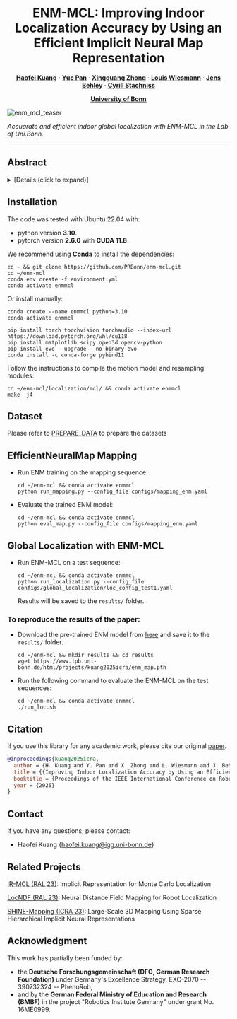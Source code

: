 <p align="center">
  <h1 align="center"> ENM-MCL: Improving Indoor Localization Accuracy by Using an Efficient Implicit Neural Map Representation </h1>

  <p align="center">
    <a href="https://www.ipb.uni-bonn.de/people/haofei-kuang/"><strong>Haofei Kuang</strong></a>
    ·
    <a href="https://www.ipb.uni-bonn.de/people/yue-pan/"><strong>Yue Pan</strong></a>
    ·
    <a href="https://www.ipb.uni-bonn.de/people/xingguang-zhong/"><strong>Xingguang Zhong</strong></a>
    ·
    <a href="https://www.ipb.uni-bonn.de/people/louis-wiesmann/"><strong>Louis Wiesmann</strong></a>
    ·
    <a href="https://www.ipb.uni-bonn.de/people/jens-behley/"><strong>Jens Behley</strong></a>
    ·
    <a href="https://www.ipb.uni-bonn.de/people/cyrill-stachniss/"><strong>Cyrill Stachniss</strong></a>
  </p>
  <p align="center"><a href="https://www.ipb.uni-bonn.de"><strong>University of Bonn</strong></a>
</p>

![enm_mcl_teaser](https://github.com/user-attachments/assets/50ae6a06-a55b-4013-9c3c-100e05da92a1)

*Accuarate and efficient indoor global localization with ENM-MCL in the Lab of Uni.Bonn.*

---

## Abstract
<details>
  <summary>[Details (click to expand)]</summary>
Globally localizing a mobile robot in a known map is often a foundation for enabling robots to navigate and operate autonomously. 
In indoor environments, traditional Monte Carlo localization based on occupancy grid maps is considered the gold standard, 
but its accuracy is limited by the representation capabilities of the occupancy grid map.
In this paper, we address the problem of building an effective map representation that allows to accurately perform probabilistic global localization.
To this end, we propose an implicit neural map representation that is able to capture positional 
and directional geometric features from 2D LiDAR scans to efficiently represent the environment and 
learn a neural network that is able to predict both, the non-projective signed distance and 
a direction-aware projective distance for an arbitrary point in the mapped environment.
This combination of neural map representation with a light-weight neural network allows us to design 
an efficient observation model within a conventional Monte Carlo localization framework for pose estimation of a robot in real time.
We evaluated our approach to indoor localization on a publicly available dataset for global localization and 
the experimental results indicate that our approach is able to more accurately localize a mobile robot than 
other localization approaches employing occupancy or existing neural map representations.
In contrast to other approaches employing an implicit neural map representation for 2D LiDAR localization, 
our approach allows to perform real-time pose tracking after convergence and near real-time global localization.
</details>


## Installation

The code was tested with Ubuntu 22.04 with:
- python version **3.10**.
- pytorch version **2.6.0** with **CUDA 11.8**

We recommend using **Conda** to install the dependencies:
```shell
cd ~ && git clone https://github.com/PRBonn/enm-mcl.git
cd ~/enm-mcl
conda env create -f environment.yml
conda activate enmmcl
```
Or install manually:
```shell
conda create --name enmmcl python=3.10
conda activate enmmcl

pip install torch torchvision torchaudio --index-url https://download.pytorch.org/whl/cu118
pip install matplotlib scipy open3d opencv-python
pip install evo --upgrade --no-binary evo
conda install -c conda-forge pybind11
```

Follow the instructions to compile the motion model and resampling modules:
```shell
cd ~/enm-mcl/localization/mcl/ && conda activate enmmcl
make -j4
```

## Dataset

Please refer to [PREPARE_DATA](PREPARE_DATA.md) to prepare the datasets

## EfficientNeuralMap Mapping

- Run ENM training on the mapping sequence:
  ```shell
  cd ~/enm-mcl && conda activate enmmcl
  python run_mapping.py --config_file configs/mapping_enm.yaml
  ```

- Evaluate the trained ENM model:
  ```shell
  cd ~/enm-mcl && conda activate enmmcl
  python eval_map.py --config_file configs/mapping_enm.yaml
  ```

## Global Localization with ENM-MCL
- Run ENM-MCL on a test sequence:
  ```shell
  cd ~/enm-mcl && conda activate enmmcl
  python run_localization.py --config_file configs/global_localization/loc_config_test1.yaml
  ```
  Results will be saved to the `results/` folder.

### To reproduce the results of the paper:
- Download the pre-trained ENM model from [here](https://www.ipb.uni-bonn.de/html/projects/kuang2025icra/enm_map.pth) and save it to the `results/` folder.
  ```shell
  cd ~/enm-mcl && mkdir results && cd results
  wget https://www.ipb.uni-bonn.de/html/projects/kuang2025icra/enm_map.pth
  ```
- Run the following command to evaluate the ENM-MCL on the test sequences:
  ```shell
  cd ~/enm-mcl && conda activate enmmcl
  ./run_loc.sh
  ```

## Citation
If you use this library for any academic work, please cite our original [paper](https://www.ipb.uni-bonn.de/wp-content/papercite-data/pdf/kuang2025icra.pdf).

```bibtex
@inproceedings{kuang2025icra,
  author = {H. Kuang and Y. Pan and X. Zhong and L. Wiesmann and J. Behley and Stachniss, C.},
  title = {{Improving Indoor Localization Accuracy by Using an Efficient Implicit Neural Map Representation}},
  booktitle = {Proceedings of the IEEE International Conference on Robotics and Automation (ICRA)},
  year = {2025}
}
```

## Contact
If you have any questions, please contact:

- Haofei Kuang {[haofei.kuang@igg.uni-bonn.de]()}


## Related Projects

[IR-MCL (RAL 23)](https://github.com/PRBonn/ir-mcl): Implicit Representation for Monte Carlo Localization

[LocNDF (RAL 23)](https://github.com/PRBonn/LocNDF): Neural Distance Field Mapping for Robot Localization

[SHINE-Mapping (ICRA 23)](https://github.com/PRBonn/SHINE_mapping): Large-Scale 3D Mapping Using Sparse Hierarchical Implicit Neural Representations


## Acknowledgment

This work has partially been funded by:

- the **Deutsche Forschungsgemeinschaft (DFG, German Research Foundation)** under Germany's Excellence Strategy, EXC-2070 -- 390732324 -- PhenoRob,
- and by the **German Federal Ministry of Education and Research (BMBF)** in the project "Robotics Institute Germany" under grant No. 16ME0999.
